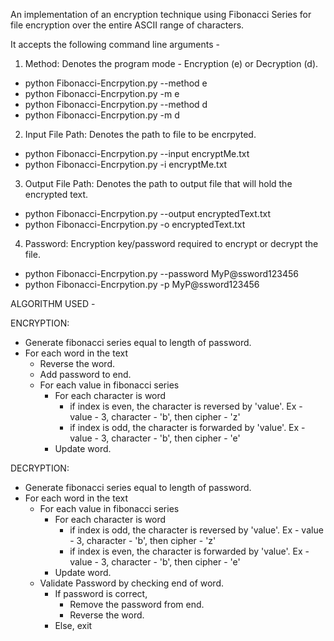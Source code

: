 An implementation of an encryption technique using Fibonacci Series for file encryption over the entire ASCII range of characters.

It accepts the following command line arguments -
1) Method: Denotes the program mode - Encryption (e) or Decryption (d).
- python Fibonacci-Encrpytion.py --method e  
- python Fibonacci-Encrpytion.py -m e 
- python Fibonacci-Encrpytion.py --method d 
- python Fibonacci-Encrpytion.py -m d

2) Input File Path: Denotes the path to file to be encrpyted.
- python Fibonacci-Encrpytion.py --input encryptMe.txt 
- python Fibonacci-Encrpytion.py -i encryptMe.txt

3) Output File Path: Denotes the path to output file that will hold the encrypted text.
- python Fibonacci-Encrpytion.py --output encryptedText.txt 
- python Fibonacci-Encrpytion.py -o encryptedText.txt

4) Password: Encryption key/password required to encrypt or decrypt the file.
- python Fibonacci-Encrpytion.py --password MyP@ssword123456 
- python Fibonacci-Encrpytion.py -p MyP@ssword123456 



ALGORITHM USED -

ENCRYPTION:

- Generate fibonacci series equal to length of password.
- For each word in the text	
	- Reverse the word.
	- Add password to end.
	- For each value in fibonacci series
		- For each character is word
			- if index is even, the character is reversed by 'value'. Ex - value - 3, character - 'b', then cipher - 'z'
			- if index is odd, the character is forwarded by 'value'. Ex - value - 3, character - 'b', then cipher - 'e'
		- Update word.
	
DECRYPTION:

- Generate fibonacci series equal to length of password.
- For each word in the text	
	- For each value in fibonacci series
		- For each character is word
			- if index is odd, the character is reversed by 'value'. Ex - value - 3, character - 'b', then cipher - 'z'
			- if index is even, the character is forwarded by 'value'. Ex - value - 3, character - 'b', then cipher - 'e'
		- Update word.
	- Validate Password by checking end of word.
		- If password is correct,
			- Remove the password from end.
			- Reverse the word.
		- Else, exit
